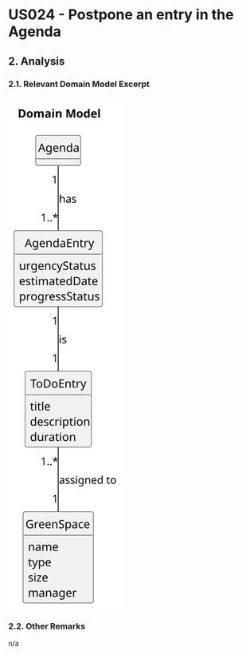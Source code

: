 # US024 - Postpone an entry in the Agenda

## 2. Analysis

### 2.1. Relevant Domain Model Excerpt

![Domain Model](svg/024-domain-model-Domain_Model.svg)

### 2.2. Other Remarks

n/a